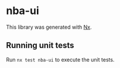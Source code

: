 # nba-ui

This library was generated with [Nx](https://nx.dev).

## Running unit tests

Run `nx test nba-ui` to execute the unit tests.
